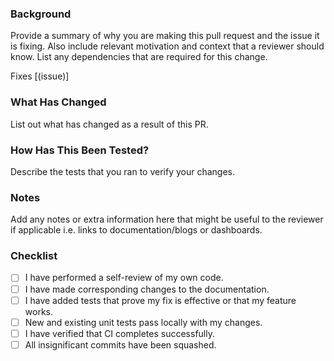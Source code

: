 ### Background

Provide a summary of why you are making this pull request and the issue it is fixing. Also include relevant motivation and context that a reviewer should know. List any dependencies that are required for this change.

Fixes [(issue)]

### What Has Changed

List out what has changed as a result of this PR.

### How Has This Been Tested?

Describe the tests that you ran to verify your changes.

### Notes

Add any notes or extra information here that might be useful to the reviewer if applicable i.e. links to documentation/blogs or dashboards.

### Checklist

-   [ ] I have performed a self-review of my own code.
-   [ ] I have made corresponding changes to the documentation.
-   [ ] I have added tests that prove my fix is effective or that my feature works.
-   [ ] New and existing unit tests pass locally with my changes.
-   [ ] I have verified that CI completes successfully.
-   [ ] All insignificant commits have been squashed.
